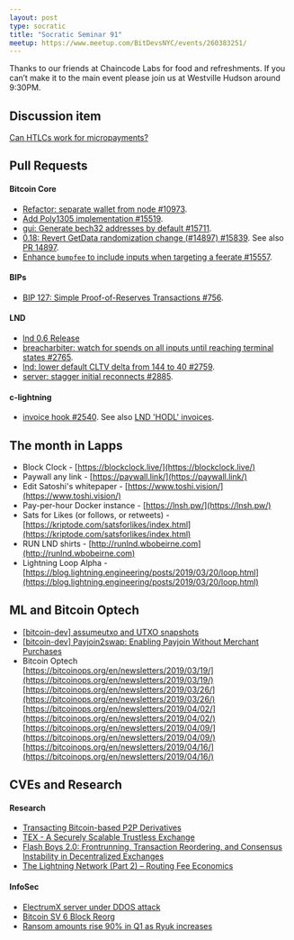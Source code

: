 ```yaml
---
layout: post
type: socratic
title: "Socratic Seminar 91"
meetup: https://www.meetup.com/BitDevsNYC/events/260383251/
---
```


Thanks to our friends at Chaincode Labs for food and refreshments. If you can’t make it to the main event please join us at Westville Hudson around 9:30PM.

## Discussion item

[Can HTLCs work for micropayments?](https://bitcoin.stackexchange.com/questions/85650/htlcs-dont-work-for-micropayments)

## Pull Requests

#### Bitcoin Core

- [Refactor: separate wallet from node #10973](https://github.com/bitcoin/bitcoin/pull/10973).
- [Add Poly1305 implementation #15519](https://github.com/bitcoin/bitcoin/pull/15519).
- [gui: Generate bech32 addresses by default #15711](https://github.com/bitcoin/bitcoin/pull/15711).
- [0.18: Revert GetData randomization change (#14897) #15839](https://github.com/bitcoin/bitcoin/pull/15839). See also [PR 14897](https://github.com/bitcoin/bitcoin/pull/14897).
- [Enhance `bumpfee` to include inputs when targeting a feerate #15557](https://github.com/bitcoin/bitcoin/pull/15557).

#### BIPs

- [BIP 127: Simple Proof-of-Reserves Transactions #756](https://github.com/bitcoin/bips/pull/756).

#### LND
- [lnd 0.6 Release](https://blog.lightning.engineering/announcement/2019/04/16/lnd-v0.6.html)
- [breacharbiter: watch for spends on all inputs until reaching terminal states #2765](https://github.com/lightningnetwork/lnd/pull/2765).
- [lnd: lower default CLTV delta from 144 to 40 #2759](https://github.com/lightningnetwork/lnd/pull/2759).
- [server: stagger initial reconnects #2885](https://github.com/lightningnetwork/lnd/pull/2885).

#### c-lightning

- [invoice hook #2540](https://github.com/ElementsProject/lightning/pull/2540). See also [LND 'HODL' invoices](https://github.com/lightningnetwork/lnd/pull/2022).

## The month in Lapps

* Block Clock - [https://blockclock.live/](https://blockclock.live/)
* Paywall any link - [https://paywall.link/](https://paywall.link/)
* Edit Satoshi's whitepaper - [https://www.toshi.vision/](https://www.toshi.vision/)
* Pay-per-hour Docker instance - [https://lnsh.pw/](https://lnsh.pw/)
* Sats for Likes (or follows, or retweets) - [https://kriptode.com/satsforlikes/index.html](https://kriptode.com/satsforlikes/index.html)
* RUN LND shirts - [http://runlnd.wbobeirne.com](http://runlnd.wbobeirne.com)
* Lightning Loop Alpha - [https://blog.lightning.engineering/posts/2019/03/20/loop.html](https://blog.lightning.engineering/posts/2019/03/20/loop.html)

## ML and Bitcoin Optech
- [[bitcoin-dev] assumeutxo and UTXO snapshots](https://lists.linuxfoundation.org/pipermail/bitcoin-dev/2019-April/016825.html)
- [[bitcoin-dev] Payjoin2swap: Enabling Payjoin Without Merchant Purchases](https://lists.linuxfoundation.org/pipermail/bitcoin-dev/2019-April/016888.html)
- Bitcoin Optech \
[https://bitcoinops.org/en/newsletters/2019/03/19/](https://bitcoinops.org/en/newsletters/2019/03/19/) \
[https://bitcoinops.org/en/newsletters/2019/03/26/](https://bitcoinops.org/en/newsletters/2019/03/26/) \
[https://bitcoinops.org/en/newsletters/2019/04/02/](https://bitcoinops.org/en/newsletters/2019/04/02/) \
[https://bitcoinops.org/en/newsletters/2019/04/09/](https://bitcoinops.org/en/newsletters/2019/04/09/) \
[https://bitcoinops.org/en/newsletters/2019/04/16/](https://bitcoinops.org/en/newsletters/2019/04/16/) 

## CVEs and Research

#### Research
- [Transacting Bitcoin-based P2P Derivatives](https://blockstream.com/2019/04/19/en-transacting-bitcoin-based-p2p-derivatives/)
- [TEX - A Securely Scalable Trustless Exchange](https://eprint.iacr.org/2019/265)
- [Flash Boys 2.0: Frontrunning, Transaction Reordering, and Consensus Instability in Decentralized Exchanges](https://arxiv.org/abs/1904.05234)
- [The Lightning Network (Part 2) – Routing Fee Economics](https://blog.bitmex.com/the-lightning-network-part-2-routing-fee-economics/) 

#### InfoSec
- [ElectrumX server under DDOS attack](https://www.reddit.com/r/Electrum/comments/b3xaaz/electrumx_server_under_ddos_attack/)
- [Bitcoin SV 6 Block Reorg](https://blog.bitmex.com/bitcoin-cash-sv-6-block-re-organisation/)
- [Ransom amounts rise 90% in Q1 as Ryuk increases](https://www.coveware.com/blog/2019/4/15/ransom-amounts-rise-90-in-q1-as-ryuk-ransomware-increases)

